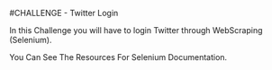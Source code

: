 #CHALLENGE - Twitter Login

In this Challenge you will have to login Twitter through WebScraping (Selenium).

You Can See The Resources For Selenium Documentation.

